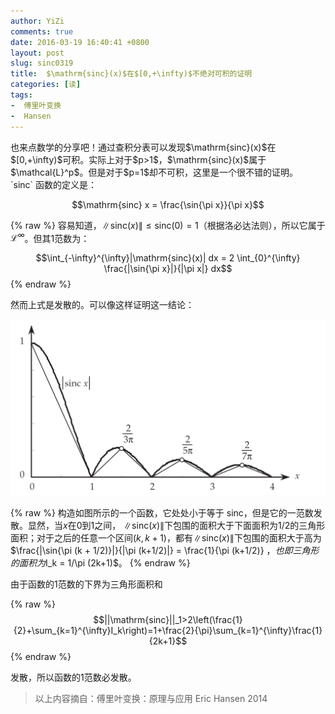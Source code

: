 ```yaml
---
author: YiZi
comments: true
date: 2016-03-19 16:40:41 +0800
layout: post
slug: sinc0319
title:  $\mathrm{sinc}(x)$在$[0,+\infty)$不绝对可积的证明
categories: [读]
tags:
-  傅里叶变换
-  Hansen
---
```

<div class="readreview">也来点数学的分享吧！通过查积分表可以发现$\mathrm{sinc}(x)$在$[0,+\infty)$可积。实际上对于$p>1$，$\mathrm{sinc}(x)$属于$\mathcal{L}^p$。但是对于$p=1$却不可积，这里是一个很不错的证明。
</div>
`sinc` 函数的定义是：

$$\mathrm{sinc} x = \frac{\sin{\pi x}}{\pi x}$$

{% raw %}
容易知道，$\|\mathrm{sinc}(x)\|\le \mathrm{sinc}(0) = 1$（根据洛必达法则），所以它属于 $\mathcal{L}^{\infty}$。但其1范数为：

$$\int_{-\infty}^{\infty}|\mathrm{sinc}(x)| dx = 2 \int_{0}^{\infty} \frac{|\sin{\pi x}|}{|\pi x|} dx$$
{% endraw %}

然而上式是发散的。可以像这样证明这一结论：

![](/public/images/newspaper/sinc.png)

{% raw %}
构造如图所示的一个函数，它处处小于等于 sinc，但是它的一范数发散。显然，当$x$在0到1之间， $\|\mathrm{sinc}(x)\|$下包围的面积大于下面面积为1/2的三角形面积；对于之后的任意一个区间$(k,k+1)$，都有$\|\mathrm{sinc}(x)\|$下包围的面积大于高为$\frac{\|\sin{\pi (k + 1/2)}\|}{\|\pi (k+1/2)\|} = \frac{1}{\pi (k+1/2)} $，也即三角形的面积为$I_k = 1/\pi (2k+1)$。
{% endraw %}


由于函数的1范数的下界为三角形面积和

{% raw %}
$$||\mathrm{sinc}||_1>2\left(\frac{1}{2}+\sum_{k=1}^{\infty}I_k\right)=1+\frac{2}{\pi}\sum_{k=1}^{\infty}\frac{1}{2k+1}$$
{% endraw %}


发散，所以函数的1范数必发散。

<div class="quote"> <blockquote>
    	以上内容摘自：傅里叶变换：原理与应用  Eric Hansen 2014
    </blockquote>
</div>

